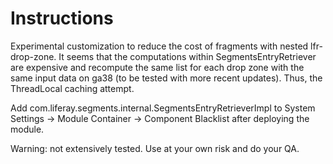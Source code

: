 # Instructions

Experimental customization to reduce the cost of fragments with nested lfr-drop-zone.
It seems that the computations within SegmentsEntryRetriever are expensive and recompute the same list for each drop zone with the same input data on ga38 (to be tested with more recent updates).
Thus, the ThreadLocal caching attempt.

Add com.liferay.segments.internal.SegmentsEntryRetrieverImpl to System Settings -> Module Container -> Component Blacklist after deploying the module.

Warning: not extensively tested. Use at your own risk and do your QA.
